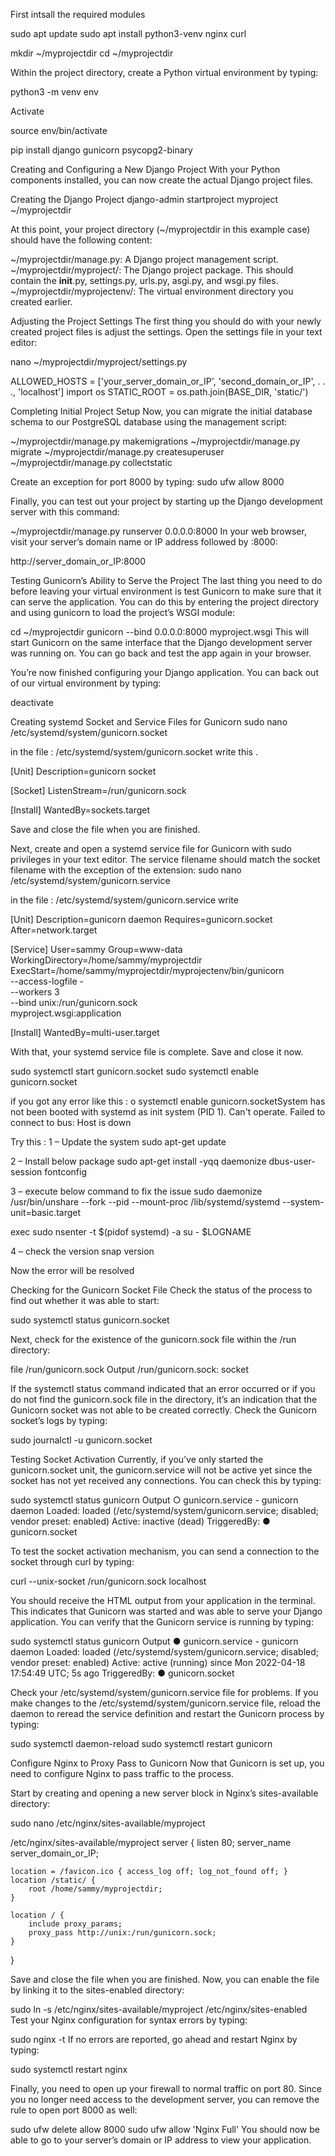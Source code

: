 First intsall the required modules

sudo apt update
sudo apt install python3-venv nginx curl

mkdir ~/myprojectdir
cd ~/myprojectdir

Within the project directory, create a Python virtual environment by typing:

python3 -m venv env

Activate

source env/bin/activate

pip install django gunicorn psycopg2-binary

Creating and Configuring a New Django Project
With your Python components installed, you can now create the actual Django project files.

Creating the Django Project
django-admin startproject myproject ~/myprojectdir


At this point, your project directory (~/myprojectdir in this example case) should have the following content:

~/myprojectdir/manage.py: A Django project management script.
~/myprojectdir/myproject/: The Django project package. This should contain the __init__.py, settings.py, urls.py, asgi.py, and wsgi.py files.
~/myprojectdir/myprojectenv/: The virtual environment directory you created earlier.

Adjusting the Project Settings
The first thing you should do with your newly created project files is adjust the settings. Open the settings file in your text editor:

nano ~/myprojectdir/myproject/settings.py

ALLOWED_HOSTS = ['your_server_domain_or_IP', 'second_domain_or_IP', . . ., 'localhost']
import os
STATIC_ROOT = os.path.join(BASE_DIR, 'static/')

Completing Initial Project Setup
Now, you can migrate the initial database schema to our PostgreSQL database using the management script:

~/myprojectdir/manage.py makemigrations
~/myprojectdir/manage.py migrate
~/myprojectdir/manage.py createsuperuser
~/myprojectdir/manage.py collectstatic

Create an exception for port 8000 by typing:
sudo ufw allow 8000

Finally, you can test out your project by starting up the Django development server with this command:

~/myprojectdir/manage.py runserver 0.0.0.0:8000
In your web browser, visit your server’s domain name or IP address followed by :8000:

http://server_domain_or_IP:8000


Testing Gunicorn’s Ability to Serve the Project
The last thing you need to do before leaving your virtual environment is test Gunicorn to make sure that it can serve the application. You can do this by entering the project directory and using gunicorn to load the project’s WSGI module:

cd ~/myprojectdir
gunicorn --bind 0.0.0.0:8000 myproject.wsgi
This will start Gunicorn on the same interface that the Django development server was running on. You can go back and test the app again in your browser.

You’re now finished configuring your Django application. You can back out of our virtual environment by typing:

deactivate

Creating systemd Socket and Service Files for Gunicorn
sudo nano /etc/systemd/system/gunicorn.socket

in the file  : /etc/systemd/system/gunicorn.socket write this .

[Unit]
Description=gunicorn socket

[Socket]
ListenStream=/run/gunicorn.sock

[Install]
WantedBy=sockets.target

Save and close the file when you are finished.

Next, create and open a systemd service file for Gunicorn with sudo privileges in your text editor. The service filename should match the socket filename with the exception of the extension:
sudo nano /etc/systemd/system/gunicorn.service

in the file  : /etc/systemd/system/gunicorn.service write

[Unit]
Description=gunicorn daemon
Requires=gunicorn.socket
After=network.target

[Service]
User=sammy
Group=www-data
WorkingDirectory=/home/sammy/myprojectdir
ExecStart=/home/sammy/myprojectdir/myprojectenv/bin/gunicorn \
          --access-logfile - \
          --workers 3 \
          --bind unix:/run/gunicorn.sock \
          myproject.wsgi:application

[Install]
WantedBy=multi-user.target

With that, your systemd service file is complete. Save and close it now.

sudo systemctl start gunicorn.socket
sudo systemctl enable gunicorn.socket

if you got any error like this : o systemctl enable gunicorn.socketSystem has not been booted with systemd as init system (PID 1). Can't operate.
Failed to connect to bus: Host is down

Try this : 
1 – Update the system
sudo apt-get update

2 – Install below package
sudo apt-get install -yqq daemonize dbus-user-session fontconfig

3 – execute below command to fix the issue
sudo daemonize /usr/bin/unshare --fork --pid --mount-proc /lib/systemd/systemd --system-unit=basic.target

exec sudo nsenter -t $(pidof systemd) -a su - $LOGNAME

4 – check the version
snap version

Now the error will be resolved

Checking for the Gunicorn Socket File
Check the status of the process to find out whether it was able to start:

sudo systemctl status gunicorn.socket

Next, check for the existence of the gunicorn.sock file within the /run directory:

file /run/gunicorn.sock
Output
/run/gunicorn.sock: socket

If the systemctl status command indicated that an error occurred or if you do not find the gunicorn.sock file in the directory, it’s an indication that the Gunicorn socket was not able to be created correctly. Check the Gunicorn socket’s logs by typing:

sudo journalctl -u gunicorn.socket


Testing Socket Activation
Currently, if you’ve only started the gunicorn.socket unit, the gunicorn.service will not be active yet since the socket has not yet received any connections. You can check this by typing:

sudo systemctl status gunicorn
Output
○ gunicorn.service - gunicorn daemon
     Loaded: loaded (/etc/systemd/system/gunicorn.service; disabled; vendor preset: enabled)
     Active: inactive (dead)
TriggeredBy: ● gunicorn.socket


To test the socket activation mechanism, you can send a connection to the socket through curl by typing:

curl --unix-socket /run/gunicorn.sock localhost

You should receive the HTML output from your application in the terminal. This indicates that Gunicorn was started and was able to serve your Django application. You can verify that the Gunicorn service is running by typing:

sudo systemctl status gunicorn
Output
● gunicorn.service - gunicorn daemon
     Loaded: loaded (/etc/systemd/system/gunicorn.service; disabled; vendor preset: enabled)
     Active: active (running) since Mon 2022-04-18 17:54:49 UTC; 5s ago
TriggeredBy: ● gunicorn.socket

Check your /etc/systemd/system/gunicorn.service file for problems. If you make changes to the /etc/systemd/system/gunicorn.service file, reload the daemon to reread the service definition and restart the Gunicorn process by typing:

sudo systemctl daemon-reload
sudo systemctl restart gunicorn

Configure Nginx to Proxy Pass to Gunicorn
Now that Gunicorn is set up, you need to configure Nginx to pass traffic to the process.

Start by creating and opening a new server block in Nginx’s sites-available directory:

sudo nano /etc/nginx/sites-available/myproject

/etc/nginx/sites-available/myproject
server {
    listen 80;
    server_name server_domain_or_IP;

    location = /favicon.ico { access_log off; log_not_found off; }
    location /static/ {
        root /home/sammy/myprojectdir;
    }

    location / {
        include proxy_params;
        proxy_pass http://unix:/run/gunicorn.sock;
    }
}


Save and close the file when you are finished. Now, you can enable the file by linking it to the sites-enabled directory:

sudo ln -s /etc/nginx/sites-available/myproject /etc/nginx/sites-enabled
Test your Nginx configuration for syntax errors by typing:

sudo nginx -t
If no errors are reported, go ahead and restart Nginx by typing:

sudo systemctl restart nginx

Finally, you need to open up your firewall to normal traffic on port 80. Since you no longer need access to the development server, you can remove the rule to open port 8000 as well:

sudo ufw delete allow 8000
sudo ufw allow 'Nginx Full'
You should now be able to go to your server’s domain or IP address to view your application.

